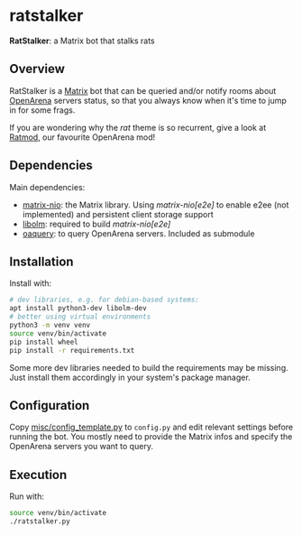 # ratstalker

**RatStalker**: a Matrix bot that stalks rats

## Overview

RatStalker is a [Matrix][] bot that can be queried and/or notify rooms about
[OpenArena][] servers status, so that you always know when it's time to jump in
for some frags.

If you are wondering why the _rat_ theme is so recurrent, give a look at
[Ratmod][], our favourite OpenArena mod!

[Matrix]:       https://matrix.org/
[OpenArena]:    http://www.openarena.ws/
[Ratmod]:       https://ratmod.github.io/

## Dependencies

Main dependencies:
- [matrix-nio][]: the Matrix library. Using _matrix-nio[e2e]_ to enable e2ee
  (not implemented) and persistent client storage support
- [libolm][]: required to build _matrix-nio[e2e]_
- [oaquery][]: to query OpenArena servers. Included as submodule

[matrix-nio]:   https://matrix.org/docs/projects/sdk/matrix-nio
[libolm]:       https://gitlab.matrix.org/matrix-org/olm
[oaquery]:      https://github.com/rdntcntrl/oaquery

## Installation

Install with:

```bash
# dev libraries, e.g. for debian-based systems:
apt install python3-dev libolm-dev
# better using virtual environments
python3 -m venv venv
source venv/bin/activate
pip install wheel
pip install -r requirements.txt
```

Some more dev libraries needed to build the requirements may be missing. Just
install them accordingly in your system's package manager.

## Configuration

Copy [misc/config_template.py](misc/config_template.py) to `config.py` and edit
relevant settings before running the bot. You mostly need to provide the Matrix
infos and specify the OpenArena servers you want to query.

## Execution

Run with:

```bash
source venv/bin/activate
./ratstalker.py
```
